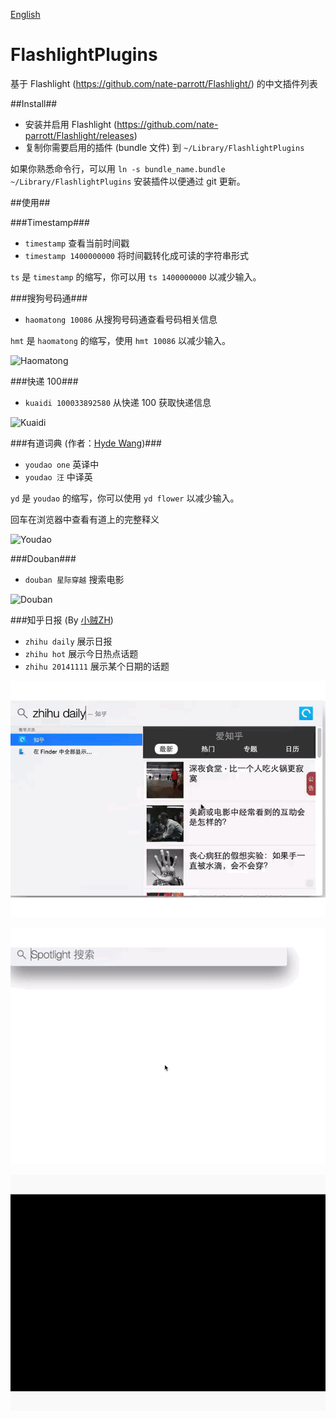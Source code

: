 [English](README.md)

FlashlightPlugins
=================

基于 Flashlight (https://github.com/nate-parrott/Flashlight/) 的中文插件列表

##Install##

- 安装并启用 Flashlight (https://github.com/nate-parrott/Flashlight/releases)
- 复制你需要启用的插件 (bundle 文件) 到 `~/Library/FlashlightPlugins`

如果你熟悉命令行，可以用 `ln -s bundle_name.bundle ~/Library/FlashlightPlugins` 安装插件以便通过 git 更新。

##使用##

###Timestamp###

- `timestamp` 查看当前时间戳
- `timestamp 1400000000` 将时间戳转化成可读的字符串形式

`ts` 是 `timestamp` 的缩写，你可以用 `ts 1400000000` 以减少输入。

###搜狗号码通###

- `haomatong 10086` 从搜狗号码通查看号码相关信息

`hmt` 是 `haomatong` 的缩写，使用 `hmt 10086` 以减少输入。

![Haomatong](images/haomatong.png)

###快递 100###

- `kuaidi 100033892580` 从快递 100 获取快递信息

![Kuaidi](images/kuaidi.png)

###有道词典 (作者：[Hyde Wang](https://github.com/callmewhy))###

- `youdao one` 英译中
- `youdao 汪` 中译英

`yd` 是 `youdao` 的缩写，你可以使用 `yd flower` 以减少输入。

回车在浏览器中查看有道上的完整释义

![Youdao](images/youdao.png)

###Douban###

- `douban 星际穿越` 搜索电影

![Douban](images/douban.png)

###知乎日报 (By [小贼ZH](https://github.com/ZHONGHuanGit/ZhihuDaily))


- `zhihu daily`  展示日报
-  `zhihu hot` 展示今日热点话题
-  `zhihu 20141111` 展示某个日期的话题

![](https://raw.githubusercontent.com/ZHONGHuanGit/ZhihuDaily/master/zhihu1.gif)

![](https://raw.githubusercontent.com/ZHONGHuanGit/ZhihuDaily/master/zhihuHot.gif)

![](https://raw.githubusercontent.com/ZHONGHuanGit/ZhihuDaily/master/zhihuDate.gif)




